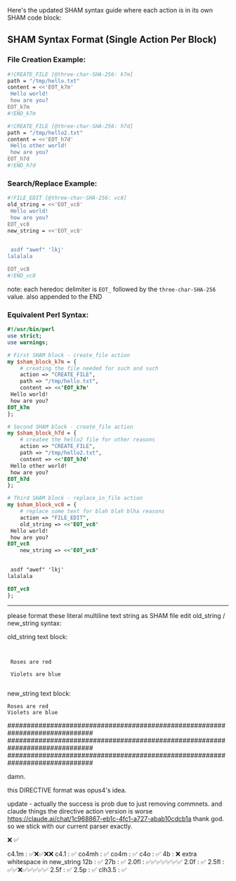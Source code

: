 Here's the updated SHAM syntax guide where each action is in its own SHAM code block:

## SHAM Syntax Format (Single Action Per Block)

### File Creation Example:

```sh sham
#!CREATE_FILE [@three-char-SHA-256: k7m]
path = "/tmp/hello.txt"
content = <<'EOT_k7m'
 Hello world!
 how are you?
EOT_k7m
#!END_k7m

#!CREATE_FILE [@three-char-SHA-256: h7d]
path = "/tmp/hello2.txt"
content = <<'EOT_h7d'
 Hello other world!
 how are you?
EOT_h7d
#!END_h7d
```

### Search/Replace Example:

```sh sham
#!FILE_EDIT [@three-char-SHA-256: vc8]
old_string = <<'EOT_vc8'
 Hello world!
 how are you?
EOT_vc8
new_string = <<'EOT_vc8'

   
 asdf "awef" 'lkj'
lalalala 

EOT_vc8
#!END_vc8
```

note: each heredoc delimiter is `EOT_` followed by the `three-char-SHA-256` value. also appended to the END


### Equivalent Perl Syntax:

```perl
#!/usr/bin/perl
use strict;
use warnings;

# First SHAM block - create_file action
my $sham_block_k7m = {
    # creating the file needed for such and such
    action => "CREATE_FILE",
    path => "/tmp/hello.txt",
    content => <<'EOT_k7m'
 Hello world!
 how are you?
EOT_k7m
};

# Second SHAM block - create_file action
my $sham_block_h7d = {
    # createe the hello2 file for other reasons
    action => "CREATE_FILE",
    path => "/tmp/hello2.txt",
    content => <<'EOT_h7d'
 Hello other world!
 how are you?
EOT_h7d
};

# Third SHAM block - replace_in_file action
my $sham_block_vc8 = {
    # replace some text for blah blah blha reasons
    action => "FILE_EDIT",
    old_string => <<'EOT_vc8'
 Hello world!
 how are you?
EOT_vc8
    new_string => <<'EOT_vc8'

   
 asdf "awef" 'lkj'
lalalala 

EOT_vc8
};
```

---
 
please format these literal multiline text string as SHAM file edit old_string / new_string syntax:

old_string text block:

```

  
 Roses are red

 Violets are blue  
  
```

new_string text block:


```
Roses are red
Violets are blue  
```


##############################################################################
##############################################################################
##############################################################################

damn.  

this DIRECTIVE format was opus4's idea.

update - actually the success is prob due to just removing commnets.  and claude things the directive action version is worse 
https://claude.ai/chat/1c968867-eb1c-4fc1-a727-abab10cdcb1a thank god. so we stick with our current parser exactly.

❌
✅

c4.1m  : ✅❌✅❌❌
c4.1   : ✅
co4mh  : ✅
co4m   : ✅
c4o    : ✅
4b     : ❌     extra whitespace in new_string
12b    : ✅
27b    : ✅
2.0fl  : ✅✅✅✅✅✅✅
2.0f   : ✅
2.5fl  : ✅✅❌✅✅✅✅✅
2.5f   : ✅
2.5p   : ✅
clh3.5 : ✅